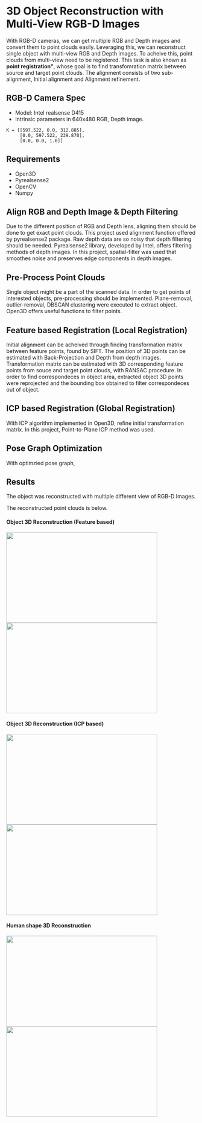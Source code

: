 # 3D Object Reconstruction with Multi-View RGB-D Images

With RGB-D cameras, we can get multiple RGB and Depth images and convert them to point clouds easily. Leveraging this, we can reconstruct single object with multi-view RGB and Depth images. To acheive this, point clouds from multi-view need to be registered. This task is also known as **point registration"**, whose goal is to find transfomration matrix between source and target point clouds. The alignment consists of two sub-alignment, Initial alignment and Alignment refinement. 

## RGB-D Camera Spec
- Model: Intel realsense D415
- Intrinsic parameters in 640x480 RGB, Depth image.<br> 
```
K = [[597.522, 0.0, 312.885],
     [0.0, 597.522, 239.870],
     [0.0, 0.0, 1.0]]
```
## Requirements
- Open3D
- Pyrealsense2
- OpenCV
- Numpy

## Align RGB and Depth Image & Depth Filtering
Due to the different position of RGB and Depth lens, aligning them should be done to get exact point clouds. This project used alignment function offered by pyrealsense2 package. Raw depth data are so noisy that depth filtering should be needed. Pyrealsense2 library, developed by Intel, offers filtering methods of depth images. In this project, spatial-filter was used that smoothes noise and preserves edge components in depth images. 

## Pre-Process Point Clouds
Single object might be a part of the scanned data. In order to get points of interested objects, pre-processing should be implemented. Plane-removal, outlier-removal, DBSCAN clustering were executed to extract object. Open3D offers useful functions to filter points. 

## Feature based Registration (Local Registration)
Initial alignment can be acheived through finding transformation matrix between feature points, found by SIFT. The position of 3D points can be estimated with Back-Projection and Depth from depth images. Transformation matrix can be estimated with 3D corresponding feature points from souce and target point clouds, with RANSAC procedure. In order to find correspondeces in object area, extracted object 3D points were reprojected and the bounding box obtained to filter correspondeces out of object. 

## ICP based Registration (Global Registration) 
With ICP algorithm implemented in Open3D, refine initial transformation matrix. In this project, Point-to-Plane ICP method was used.

## Pose Graph Optimization
With optimzied pose graph, 

## Results <br>
The object was reconstructed with multiple different view of RGB-D Images. <br>

The reconstructed point clouds is below. <br>
#### Object 3D Reconstruction (Feature based)
<img src="https://user-images.githubusercontent.com/50229148/207057731-dd2b725b-4f1b-498a-8264-c0a37118fb1b.gif" width="400" height="240"><img src="https://user-images.githubusercontent.com/50229148/207055985-3f8fd7f2-305d-4b92-bff0-7f62675179ea.gif" width="400" height="240">

#### Object 3D Reconstruction (ICP based)
<img src="https://user-images.githubusercontent.com/50229148/207057841-18e17230-c2f8-4d73-834f-309f4a788ba8.gif" width="400" height="240"><img src="https://user-images.githubusercontent.com/50229148/207056463-6033a29a-d25f-4100-8a3d-c5c1883d9eb4.gif" width="400" height="240">


#### Human shape 3D Reconstruction 
<img src="https://user-images.githubusercontent.com/50229148/207057339-28d455ff-27b5-4209-9afe-6133ea94e4b2.gif" width="400" height="240"><img src="https://user-images.githubusercontent.com/50229148/207056403-2bf1fd3e-0f4b-418f-a3e1-9286207f2d34.gif" width="400" height="240">


